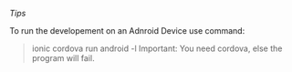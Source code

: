 *Tips*

To run the developement on an Adnroid Device use command:
> ionic cordova run android -l
Important: You need cordova, else the program will fail.
